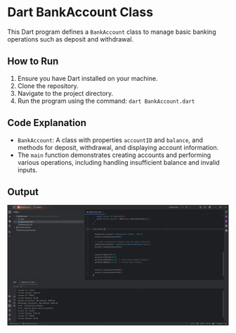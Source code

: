 # Dart BankAccount Class

This Dart program defines a `BankAccount` class to manage basic banking operations such as deposit and withdrawal.

## How to Run

1. Ensure you have Dart installed on your machine.
2. Clone the repository.
3. Navigate to the project directory.
4. Run the program using the command: `dart BankAccount.dart`

## Code Explanation

- `BankAccount`: A class with properties `accountID` and `balance`, and methods for deposit, withdrawal, and displaying account information.
- The `main` function demonstrates creating accounts and performing various operations, including handling insufficient balance and invalid inputs.

## Output
![Output Screenshot](screenshot.png)
